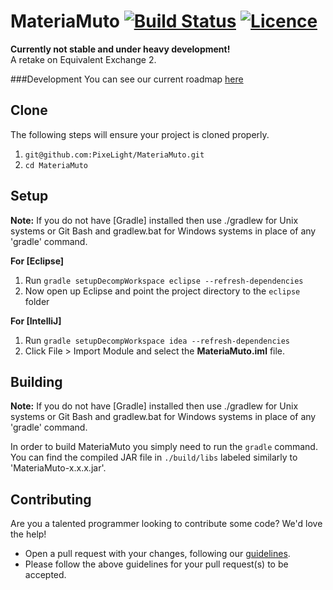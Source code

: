 MateriaMuto [![Build Status](https://travis-ci.org/AgileMods/MateriaMuto.svg?branch=master)](https://travis-ci.org/AgileMods/MateriaMuto) [![Licence](https://img.shields.io/badge/licence-MIT-blue.svg)](LICENSE)
===============

**Currently not stable and under heavy development!**  
A retake on Equivalent Exchange 2.

###Development
You can see our current roadmap [here](https://trello.com/b/hlodF9HE/materiamuto)

## Clone
The following steps will ensure your project is cloned properly.  
1. `git@github.com:PixeLight/MateriaMuto.git`  
2. `cd MateriaMuto`

## Setup
__Note:__ If you do not have [Gradle] installed then use ./gradlew for Unix systems or Git Bash and gradlew.bat for Windows systems in place of any 'gradle' command.

__For [Eclipse]__  
  1. Run `gradle setupDecompWorkspace eclipse --refresh-dependencies`  
  2. Now open up Eclipse and point the project directory to the `eclipse` folder

__For [IntelliJ]__  
  1. Run `gradle setupDecompWorkspace idea --refresh-dependencies`  
  3. Click File > Import Module and select the **MateriaMuto.iml** file.

## Building
__Note:__ If you do not have [Gradle] installed then use ./gradlew for Unix systems or Git Bash and gradlew.bat for Windows systems in place of any 'gradle' command.

In order to build MateriaMuto you simply need to run the `gradle` command. You can find the compiled JAR file in `./build/libs` labeled similarly to 'MateriaMuto-x.x.x.jar'.

## Contributing
Are you a talented programmer looking to contribute some code? We'd love the help!
* Open a pull request with your changes, following our [guidelines](CONTRIBUTING.md).
* Please follow the above guidelines for your pull request(s) to be accepted.
